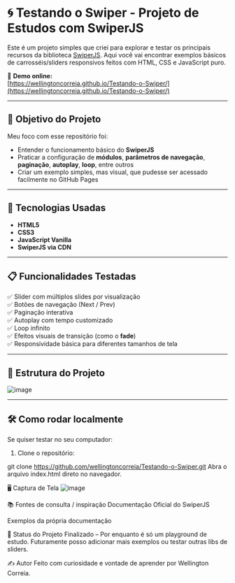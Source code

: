 # 🌀 Testando o Swiper - Projeto de Estudos com SwiperJS

Este é um projeto simples que criei para explorar e testar os principais recursos da biblioteca [SwiperJS](https://swiperjs.com/). Aqui você vai encontrar exemplos básicos de carrosséis/sliders responsivos feitos com HTML, CSS e JavaScript puro.

🔗 **Demo online:**  
[https://wellingtoncorreia.github.io/Testando-o-Swiper/](https://wellingtoncorreia.github.io/Testando-o-Swiper/)

---

## 🎯 Objetivo do Projeto

Meu foco com esse repositório foi:

- Entender o funcionamento básico do **SwiperJS**
- Praticar a configuração de **módulos**, **parâmetros de navegação**, **paginação**, **autoplay**, **loop**, entre outros
- Criar um exemplo simples, mas visual, que pudesse ser acessado facilmente no GitHub Pages

---

## 🚀 Tecnologias Usadas

- **HTML5**
- **CSS3**
- **JavaScript Vanilla**
- **SwiperJS via CDN**

---

## 📋 Funcionalidades Testadas

✅ Slider com múltiplos slides por visualização  
✅ Botões de navegação (Next / Prev)  
✅ Paginação interativa  
✅ Autoplay com tempo customizado  
✅ Loop infinito  
✅ Efeitos visuais de transição (como o **fade**)  
✅ Responsividade básica para diferentes tamanhos de tela  

---

## 📂 Estrutura do Projeto

![image](https://github.com/user-attachments/assets/1a507d5a-f730-4df6-90b5-10ce834d0f13)

---

## 🛠️ Como rodar localmente

Se quiser testar no seu computador:

1. Clone o repositório:

git clone https://github.com/wellingtoncorreia/Testando-o-Swiper.git
Abra o arquivo index.html direto no navegador.

🖥️ Captura de Tela
![image](https://github.com/user-attachments/assets/1ed38d95-eef9-4e33-900d-dd859ae06741)

📚 Fontes de consulta / inspiração
Documentação Oficial do SwiperJS

Exemplos da própria documentação

🚧 Status do Projeto
Finalizado – Por enquanto é só um playground de estudo.
Futuramente posso adicionar mais exemplos ou testar outras libs de sliders.

✍️ Autor
Feito com curiosidade e vontade de aprender por Wellington Correia.
